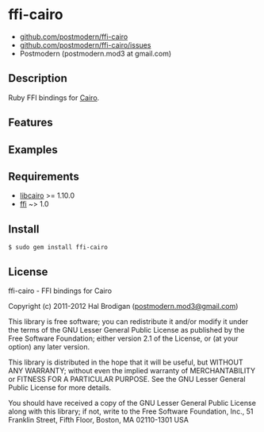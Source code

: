 # ffi-cairo

* [github.com/postmodern/ffi-cairo](http://github.com/postmodern/ffi-cairo)
* [github.com/postmodern/ffi-cairo/issues](http://github.com/postmodern/ffi-cairo/issues)
* Postmodern (postmodern.mod3 at gmail.com)

## Description

Ruby FFI bindings for [Cairo](http://cairographics.org).

## Features

## Examples

## Requirements

* [libcairo](http://cairographics.org/) >= 1.10.0
* [ffi](http://github.com/ffi/ffi) ~> 1.0

## Install

    $ sudo gem install ffi-cairo

## License

ffi-cairo - FFI bindings for Cairo

Copyright (c) 2011-2012 Hal Brodigan (postmodern.mod3@gmail.com)

This library is free software; you can redistribute it and/or
modify it under the terms of the GNU Lesser General Public
License as published by the Free Software Foundation; either
version 2.1 of the License, or (at your option) any later version.

This library is distributed in the hope that it will be useful,
but WITHOUT ANY WARRANTY; without even the implied warranty of
MERCHANTABILITY or FITNESS FOR A PARTICULAR PURPOSE.  See the GNU
Lesser General Public License for more details.

You should have received a copy of the GNU Lesser General Public
License along with this library; if not, write to the Free Software
Foundation, Inc., 51 Franklin Street, Fifth Floor, Boston, MA  02110-1301  USA

